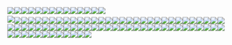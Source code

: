 

<img style="float: left;" src="Images/Slide1.JPG">



<img style="float: left;" src="Images/Slide2.JPG">



<img style="float: left;" src="Images/Slide3.JPG">



<img style="float: left;" src="Images/Slide4.JPG">



<img style="float: left;" src="Images/Slide5.JPG">



<img style="float: left;" src="Images/Slide6.JPG">



<img style="float: left;" src="Images/Slide7.JPG">



<img style="float: left;" src="Images/Slide8.JPG">



<img style="float: left;" src="Images/Slide9.JPG">



<img style="float: left;" src="Images/Slide10.JPG">



<img style="float: left;" src="Images/Slide12.JPG">



<img style="float: left;" src="Images/Slide13.JPG">



<img style="float: left;" src="Images/Slide14.JPG">



<img style="float: left;" src="Images/Slide16.JPG">


##### <img style="float: left;" src="Images/Slide16.JPG">



<img style="float: left;" src="Images/Slide17.JPG">



<img style="float: left;" src="Images/Slide18.JPG">



<img style="float: left;" src="Images/Slide19.JPG">



<img style="float: left;" src="Images/Slide20.JPG">



<img style="float: left;" src="Images/Slide21.JPG">



<img style="float: left;" src="Images/Slide22.JPG">



<img style="float: left;" src="Images/Slide23.JPG">



<img style="float: left;" src="Images/Slide24.JPG">



<img style="float: left;" src="Images/Slide25.JPG">



<img style="float: left;" src="Images/Slide26.JPG">



<img style="float: left;" src="Images/Slide27.JPG">



<img style="float: left;" src="Images/Slide28.JPG">



<img style="float: left;" src="Images/Slide29.JPG">



<img style="float: left;" src="Images/Slide30.JPG">



<img style="float: left;" src="Images/Slide31.JPG">



<img style="float: left;" src="Images/Slide32.JPG">



<img style="float: left;" src="Images/Slide33.JPG">



<img style="float: left;" src="Images/Slide34.JPG">



<img style="float: left;" src="Images/Slide35.JPG">



<img style="float: left;" src="Images/Slide36.JPG">



<img style="float: left;" src="Images/Slide37.JPG">



<img style="float: left;" src="Images/Slide38.JPG">



<img style="float: left;" src="Images/Slide39.JPG">



<img style="float: left;" src="Images/Slide40.JPG">



<img style="float: left;" src="Images/Slide41.JPG">



<img style="float: left;" src="Images/Slide42.JPG">



<img style="float: left;" src="Images/Slide43.JPG">



<img style="float: left;" src="Images/Slide44.JPG">



<img style="float: left;" src="Images/Slide45.JPG">



<img style="float: left;" src="Images/Slide46.JPG">



<img style="float: left;" src="Images/Slide47.JPG">



<img style="float: left;" src="Images/Slide48.JPG">



<img style="float: left;" src="Images/Slide49.JPG">



<img style="float: left;" src="Images/Slide50.JPG">



<img style="float: left;" src="Images/Slide51.JPG">



<img style="float: left;" src="Images/Slide52.JPG">



<img style="float: left;" src="Images/Slide53.JPG">



<img style="float: left;" src="Images/Slide54.JPG">



<img style="float: left;" src="Images/Slide55.JPG">



<img style="float: left;" src="Images/Slide56.JPG">



<img style="float: left;" src="Images/Slide57.JPG">



<img style="float: left;" src="Images/Slide58.JPG">



<img style="float: left;" src="Images/Slide59.JPG">



<img style="float: left;" src="Images/Slide60.JPG">



<img style="float: left;" src="Images/Slide61.JPG">



<img style="float: left;" src="Images/Slide62.JPG">



<img style="float: left;" src="Images/Slide63.JPG">



<img style="float: left;" src="Images/Slide64.JPG">



<img style="float: left;" src="Images/Slide66.JPG">



<img style="float: left;" src="Images/Slide67.JPG">



<img style="float: left;" src="Images/Slide68.JPG">



<img style="float: left;" src="Images/Slide69.JPG">



<img style="float: left;" src="Images/Slide70.JPG">



<img style="float: left;" src="Images/Slide71.JPG">



<img style="float: left;" src="Images/Slide72.JPG">



<img style="float: left;" src="Images/Slide73.JPG">



<img style="float: left;" src="Images/Slide74.JPG">



<img style="float: left;" src="Images/Slide75.JPG">



<img style="float: left;" src="Images/Slide76.JPG">



<img style="float: left;" src="Images/Slide77.JPG">



<img style="float: left;" src="Images/Slide78.JPG">



<img style="float: left;" src="Images/Slide79.JPG">



<img style="float: left;" src="Images/Slide80.JPG">



<img style="float: left;" src="Images/Slide80.JPG">



<img style="float: left;" src="Images/Slide81.JPG">



<img style="float: left;" src="Images/Slide82.JPG">



<img style="float: left;" src="Images/Slide83.JPG">



<img style="float: left;" src="Images/Slide84.JPG">



<img style="float: left;" src="Images/Slide85.JPG">



<img style="float: left;" src="Images/Slide86.JPG">



<img style="float: left;" src="Images/Slide87.JPG">



<img style="float: left;" src="Images/Slide88.JPG">



<img style="float: left;" src="Images/Slide89.JPG">

